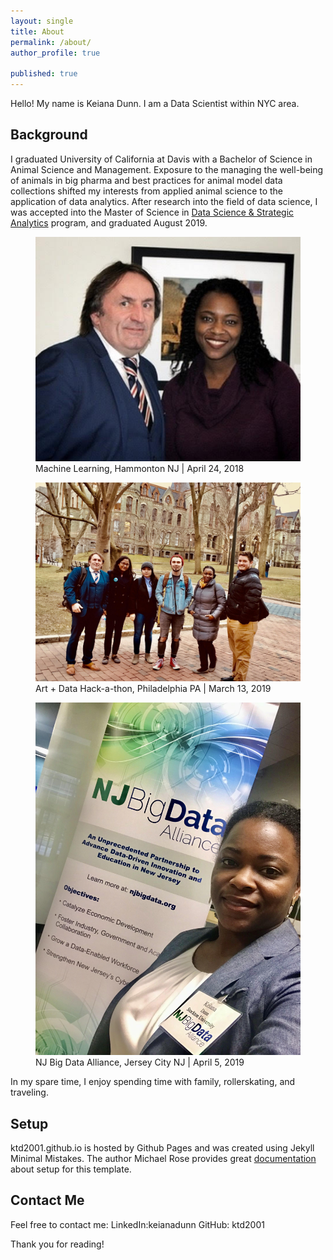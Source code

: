 ```yaml
---
layout: single
title: About
permalink: /about/
author_profile: true

published: true
---
```


Hello! My name is Keiana Dunn. I am a Data Scientist within NYC area.

## Background
I graduated University of California at Davis with a Bachelor of Science in Animal Science and Management. Exposure to the managing the well-being of animals in big pharma and best practices for animal model data collections shifted my interests from applied animal science to the application of data analytics. After research into the field of data science, I was accepted into the Master of Science in [Data Science & Strategic Analytics](http://stockton.edu/datascience) program, and graduated August 2019.

<figure>
  <img src="/assets/about/dunn_mason_12_5_2018.jpg" caption = "Machine Learning | December 5, 2018" class = "center">
  <figcaption> Machine Learning, Hammonton NJ | April 24, 2018
  </figcaption>
</figure>

<figure>
  <img src="/assets/about/PAhackathon.jpg" caption = "Art + Data Hack-a-thon, Philadelphia | March 13, 2019" class = "center">
  <figcaption> Art + Data Hack-a-thon, Philadelphia PA | March 13, 2019
  </figcaption>
</figure>

<figure>
  <img src="/assets/about/njbigdata.jpg" caption = "NJ Big Data Alliance | April 5, 2019" class = "center">
  <figcaption> NJ Big Data Alliance, Jersey City NJ | April 5, 2019
  </figcaption>
</figure>


In my spare time, I enjoy spending time with family, rollerskating, and traveling. 

## Setup
ktd2001.github.io is hosted by Github Pages and was created using Jekyll Minimal Mistakes. The author Michael Rose provides great [documentation](https://mmistakes.github.io/minimal-mistakes/) about setup for this template. 


## Contact Me
Feel free to contact me: 
LinkedIn:keianadunn
GitHub: ktd2001

Thank you for reading!
